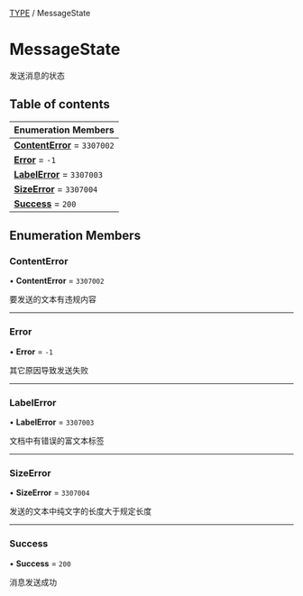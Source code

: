 [TYPE](../groups/Core.TYPE.md) / MessageState

# MessageState <Badge type="tip" text="Enumeration" /> <Score text="MessageState" />

发送消息的状态

## Table of contents

| Enumeration Members |
| :-----|
| **[ContentError](mw.MessageState.md#contenterror)** = ``3307002`` <br> |
| **[Error](mw.MessageState.md#error)** = ``-1`` <br> |
| **[LabelError](mw.MessageState.md#labelerror)** = ``3307003`` <br> |
| **[SizeError](mw.MessageState.md#sizeerror)** = ``3307004`` <br> |
| **[Success](mw.MessageState.md#success)** = ``200`` <br> |

## Enumeration Members

### ContentError <Score text="ContentError" /> 

• **ContentError** = ``3307002``

要发送的文本有违规内容

___

### Error <Score text="Error" /> 

• **Error** = ``-1``

其它原因导致发送失败

___

### LabelError <Score text="LabelError" /> 

• **LabelError** = ``3307003``

文档中有错误的富文本标签

___

### SizeError <Score text="SizeError" /> 

• **SizeError** = ``3307004``

发送的文本中纯文字的长度大于规定长度

___

### Success <Score text="Success" /> 

• **Success** = ``200``

消息发送成功
